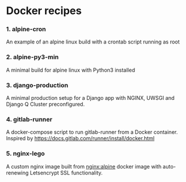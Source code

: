 # Docker recipes

### 1. alpine-cron
An example of an alpine linux build with a crontab script running as root


### 2. alpine-py3-min
A minimal build for alpine linux with Python3 installed


### 3. django-production
A minimal production setup for a Django app with NGINX, UWSGI and Django Q Cluster preconfigured.


### 4. gitlab-runner
A docker-compose script to run gitlab-runner from a Docker container.
Inspired by https://docs.gitlab.com/runner/install/docker.html


### 5. nginx-lego
A custom nginx image built from [nginx:alpine](https://hub.docker.com/_/nginx) docker image with auto-renewing Letsencrypt SSL functionality.

